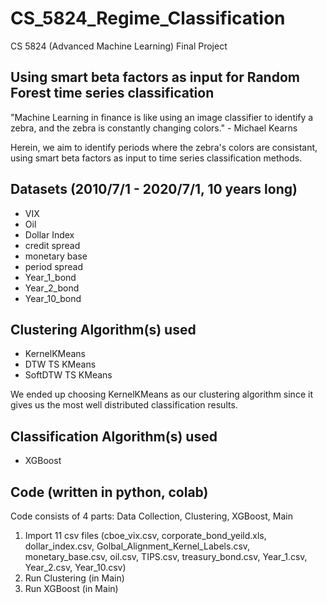 # CS_5824_Regime_Classification
CS 5824 (Advanced Machine Learning) Final Project

## Using smart beta factors as input for Random Forest time series classification
"Machine Learning in finance is like using an image classifier to identify a zebra, and the zebra is constantly changing colors." - Michael Kearns

Herein, we aim to identify periods where the zebra's colors are consistant, using smart beta factors as input to time series classification methods.

## Datasets (2010/7/1 - 2020/7/1, 10 years long)
- VIX
- Oil
- Dollar Index
- credit spread
- monetary base
- period spread
- Year_1_bond
- Year_2_bond
- Year_10_bond

## Clustering Algorithm(s) used
- KernelKMeans
- DTW TS KMeans
- SoftDTW TS KMeans

We ended up choosing KernelKMeans as our clustering algorithm since it gives us the most well distributed classification results.
## Classification Algorithm(s) used
- XGBoost

## Code (written in python, colab)
Code consists of 4 parts: Data Collection, Clustering, XGBoost, Main
1. Import 11 csv files (cboe_vix.csv, corporate_bond_yeild.xls, dollar_index.csv, Golbal_Alignment_Kernel_Labels.csv, monetary_base.csv, oil.csv, TIPS.csv, treasury_bond.csv, Year_1.csv, Year_2.csv, Year_10.csv)
2. Run Clustering (in Main)
3. Run XGBoost (in Main)
